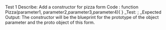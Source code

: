 Test 1
Describe: Add a constructor for pizza form
Code : function Pizza(parameter1, parameter2,parameter3,parameter4){ }
_Test: 
; _Expected Output: The constructor will be the blueprint for the prototype of the object parameter and the proto object of this form.